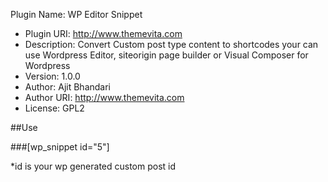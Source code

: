 Plugin Name: WP Editor Snippet
 * Plugin URI: http://www.themevita.com
 * Description: Convert Custom post type content to shortcodes your can use Wordpress Editor, siteorigin page builder or Visual Composer for Wordpress
 * Version: 1.0.0
 * Author: Ajit Bhandari
 * Author URI: http://www.themevita.com
 * License: GPL2

##Use <br>

###[wp_snippet id="5"]  

*id is your wp generated custom post id 
